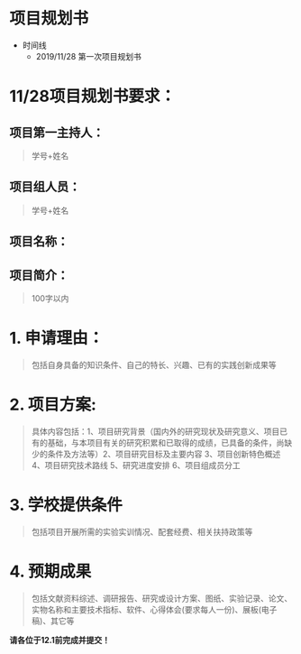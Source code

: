 # 项目规划书
- 时间线
  - 2019/11/28  第一次项目规划书
  
  
# 11/28项目规划书要求：
## 项目第一主持人：    
> 学号+姓名
## 项目组人员：
> 学号+姓名

## 项目名称：

## 项目简介：
> 100字以内

# 1. 申请理由：
> 包括自身具备的知识条件、自己的特长、兴趣、已有的实践创新成果等 

# 2. 项目方案:
> 具体内容包括：1、项目研究背景（国内外的研究现状及研究意义、项目已有的基础，与本项目有关的研究积累和已取得的成绩，已具备的条件，尚缺少的条件及方法等）2、项目研究目标及主要内容 3、项目创新特色概述 4、项目研究技术路线 5、研究进度安排 6、项目组成员分工

# 3. 学校提供条件
> 包括项目开展所需的实验实训情况、配套经费、相关扶持政策等

# 4. 预期成果
> 包括文献资料综述、调研报告、研究或设计方案、图纸、实验记录、论文、实物名称和主要技术指标、软件、心得体会(要求每人一份)、展板(电子稿)、其它等


**请各位于12.1前完成并提交！** 

